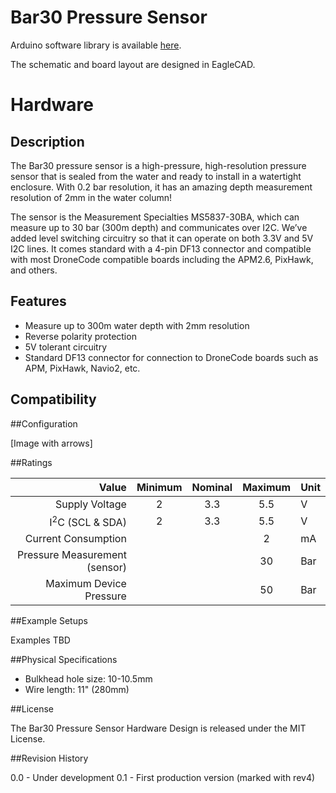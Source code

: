 # Bar30 Pressure Sensor

Arduino software library is available [here](http://github.com/bluerobotics/BlueRobotics_MS5837_Library/).

The schematic and board layout are designed in EagleCAD.

# Hardware

## Description

The Bar30 pressure sensor is a high-pressure, high-resolution pressure sensor that is sealed from the water and ready to install in a watertight enclosure. With 0.2 bar resolution, it has an amazing depth measurement resolution of 2mm in the water column!

The sensor is the Measurement Specialties MS5837-30BA, which can measure up to 30 bar (300m depth) and communicates over I2C. We’ve added level switching circuitry so that it can operate on both 3.3V and 5V I2C lines. It comes standard with a 4-pin DF13 connector and compatible with most DroneCode compatible boards including the APM2.6, PixHawk, and others.

## Features

* Measure up to 300m water depth with 2mm resolution
* Reverse polarity protection
* 5V tolerant circuitry
* Standard DF13 connector for connection to DroneCode boards such as APM, PixHawk, Navio2, etc.

## Compatibility

##Configuration

[Image with arrows]

##Ratings

| Value                              | Minimum | Nominal | Maximum | Unit    |
|-----------------------------------:|:-------:|:-------:|:-------:|:--------|
| Supply Voltage                     | 2       | 3.3     | 5.5     | V       |
| I<sup>2</sup>C (SCL & SDA)         | 2       | 3.3     | 5.5     | V       |
| Current Consumption                |         |         | 2       | mA      |
| Pressure Measurement (sensor)      |         |         | 30      | Bar     |
| Maximum Device Pressure            |         |         | 50      | Bar     |

##Example Setups

Examples TBD

##Physical Specifications

* Bulkhead hole size: 10-10.5mm
* Wire length: 11" (280mm)

##License

The Bar30 Pressure Sensor Hardware Design is released under the MIT License.

##Revision History

0.0 - Under development
0.1 - First production version (marked with rev4)